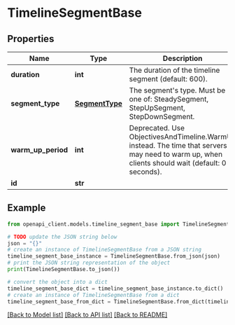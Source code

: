 # TimelineSegmentBase


## Properties

Name | Type | Description | Notes
------------ | ------------- | ------------- | -------------
**duration** | **int** | The duration of the timeline segment (default: 600). | 
**segment_type** | [**SegmentType**](SegmentType.md) | The segment&#39;s type. Must be one of: SteadySegment, StepUpSegment, StepDownSegment. | 
**warm_up_period** | **int** | Deprecated. Use ObjectivesAndTimeline.WarmUp instead. The time that servers may need to warm up, when clients should wait (default: 0 seconds). | [optional] 
**id** | **str** |  | 

## Example

```python
from openapi_client.models.timeline_segment_base import TimelineSegmentBase

# TODO update the JSON string below
json = "{}"
# create an instance of TimelineSegmentBase from a JSON string
timeline_segment_base_instance = TimelineSegmentBase.from_json(json)
# print the JSON string representation of the object
print(TimelineSegmentBase.to_json())

# convert the object into a dict
timeline_segment_base_dict = timeline_segment_base_instance.to_dict()
# create an instance of TimelineSegmentBase from a dict
timeline_segment_base_from_dict = TimelineSegmentBase.from_dict(timeline_segment_base_dict)
```
[[Back to Model list]](../README.md#documentation-for-models) [[Back to API list]](../README.md#documentation-for-api-endpoints) [[Back to README]](../README.md)


